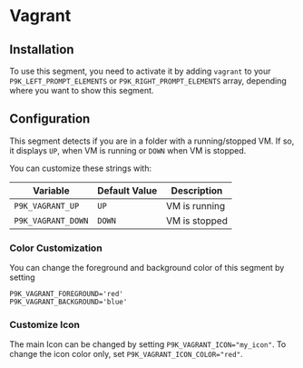 # Vagrant

## Installation

To use this segment, you need to activate it by adding `vagrant` to your
`P9K_LEFT_PROMPT_ELEMENTS` or `P9K_RIGHT_PROMPT_ELEMENTS` array, depending
where you want to show this segment.

## Configuration

This segment detects if you are in a folder with a running/stopped VM. If so,
it displays `UP`, when VM is running or `DOWN` when VM is stopped.

You can customize these strings with:

| Variable           | Default Value | Description   |
|--------------------|---------------|---------------|
| `P9K_VAGRANT_UP`   | `UP`          | VM is running |
| `P9K_VAGRANT_DOWN` | `DOWN`        | VM is stopped |

### Color Customization

You can change the foreground and background color of this segment by setting
```
P9K_VAGRANT_FOREGROUND='red'
P9K_VAGRANT_BACKGROUND='blue'
```

### Customize Icon

The main Icon can be changed by setting `P9K_VAGRANT_ICON="my_icon"`. To change the
icon color only, set `P9K_VAGRANT_ICON_COLOR="red"`.